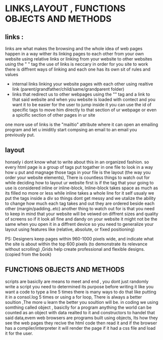 # LINKS,LAYOUT , FUNCTIONS OBJECTS AND METHODS 

## links : 
links are what makes the browsing and the whole idea of web pages happen in a way 
wither its linking pages to each other from your own website using relative links or linking from your website to other websites using the "<a> " tag the use of links is neccary in order for you site to work 
there is diffrent ways of linking and each one has its own sit of rules and values 
* internal links linking  your website pages with each other using realtive link (parent/grandfather/child/same/grandparent folder)
* links that redirect us to other webpages using the "<a>" tag and a link to that said website 
and when you website is loaded with contect and you want it to be easier for the user to jump inside it you can use the id of specific tags to move him directly to that section of ur webpage or even a spicific section of other pages in ur site 

one more use of links is the "mailtio" attribute where it can open an emailing program and let u imiditly start compsing an email to an email you previously put.

## layout 
honsely i dont know what to write about this in an organized fashion. 
so every html page is a group of tags put togather in one file to look in a way 
how u put and magnage those tags in your file is the layout (the way you order your website elements), There is countless things to watch out for while deciding how to layout ur website 
first is if the tag that your going to use is considered inline or inline-block,
Inline-block takes space as much as its filled no more or less while inline takes a whole line for it self 
usualy we put the tags inside a div so things dont get messy 
and we utalize the ability to change how much each tag takes and out they are ordered beside each other (margin/padding..etc)
another thing to watch out for is that you need to keep in mind that your website will be veiwed on diffrent sizes and quality of screens so if it look all fine and dandy on your website it might not be the same when you open it in a diffrent device so you need to generalize your layout using features like (relative, absolute, or fixed positioning) 

PS: Designers keep pages within 960-1000 pixels wide,
and indicate what the site is about within the top 600
pixels (to demonstrate its relevance without scrolling) ,Grids help create professional and flexible designs.
 (copied from the book)

## FUNCTIONS OBJECTS AND METHODS  

scripts are basiclly are means to meet and end , you dont just randomly write a script you need to determined its purpose before writing it like you want a code to type a line 5 times there is many ways to do that like putting it in a consol.log 5 times or using a for loop, There is always a better soultion ,The more u learn the better you soultion will be.
in coding we using somthing called object , basiclly for a program anything the world can be counted as an object with data realted to it and constructors to handel that said data,evem web browsers are programs built using objects, Its how they see the web pages they recive the html code then read it and if the browser has a compiler/interpreter it will render the page if it had a css file and load it for the user. 
